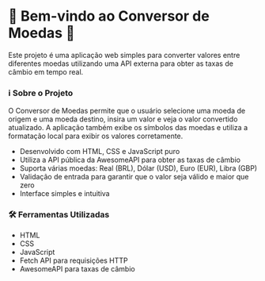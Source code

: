 <h1>🎉 Bem-vindo ao Conversor de Moedas 🚀</h1>
<p>Este projeto é uma aplicação web simples para converter valores entre diferentes moedas utilizando uma API externa para obter as taxas de câmbio em tempo real.</p>
<h3>ℹ️ Sobre o Projeto  </h3>
<p>O Conversor de Moedas permite que o usuário selecione uma moeda de origem e uma moeda destino, insira um valor e veja o valor convertido atualizado. A aplicação também exibe os símbolos das moedas e utiliza a formatação local para exibir os valores corretamente.
</p>
<ul>
  <li>Desenvolvido com HTML, CSS e JavaScript puro </li>
  <li>Utiliza a API pública da AwesomeAPI para obter as taxas de câmbio  </li>
  <li>Suporta várias moedas: Real (BRL), Dólar (USD), Euro (EUR), Libra (GBP) </li>
  <li>Validação de entrada para garantir que o valor seja válido e maior que zero </li>
  <li>Interface simples e intuitiva</li>
</ul>
<h3>🛠️ Ferramentas Utilizadas</h3>  
<ul>
  <li>HTML</li>
  <li>CSS </li>
  <li>JavaScript </li>
  <li>Fetch API para requisições HTTP</li>
  <li>AwesomeAPI para taxas de câmbio</li>
</ul>
